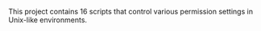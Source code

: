 This project contains 16 scripts that control various permission settings in Unix-like environments.
